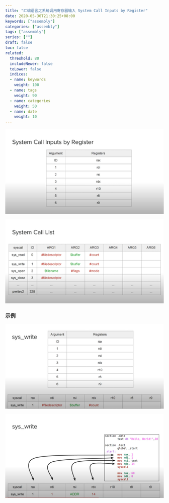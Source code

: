 ```yaml
---
title: "汇编语言之系统调用寄存器输入 System Call Inputs by Register"
date: 2020-05-30T21:30:25+08:00
keywords: ["assembly"]
categories: ["assembly"]
tags: ["assembly"]
series: [""]
draft: false
toc: false
related:
  threshold: 80
  includeNewer: false
  toLower: false
  indices:
  - name: keywords
    weight: 100
  - name: tags
    weight: 90
  - name: categories
    weight: 50
  - name: date
    weight: 10
---
```


![/image/system-call-inputs-by-register.png](/image/system-call-inputs-by-register.png)

![/image/system-call-list.png](/image/system-call-list.png)

### 示例
![/image/sys_write.png](/image/sys_write.png)

![/image/sys_write_asm.png](/image/sys_write_asm.png)